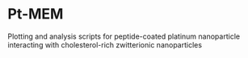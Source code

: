 # Pt-MEM

Plotting and analysis scripts for peptide-coated platinum nanoparticle interacting with cholesterol-rich zwitterionic nanoparticles
